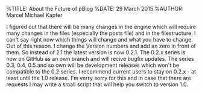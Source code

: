 %TITLE: About the Future of pBlog
%DATE: 29 March 2015
%AUTHOR: Marcel Michael Kapfer

I figured out that there will be many changes in the engine which will require many changes in the files (especially the posts file) and in the filestructure. I can't say right now which things will change and what you have to change. Out of this reason. I change the Version numbers and add an zero in front of them. So instead of 2.1 the latest version is now 0.2.1. The 0.2.x series is now on GitHub as an own branch and will recive bugfix updates. The series 0.3, 0.4, 0.5 and so own will be development releases which won't be compatible to the 0.2 series. I recommend current users to stay on 0.2.x - at least until the 1.0 release. I'm verry sorry for this and in case that there are requests I may write a small script that will help you switch to version 1.0.